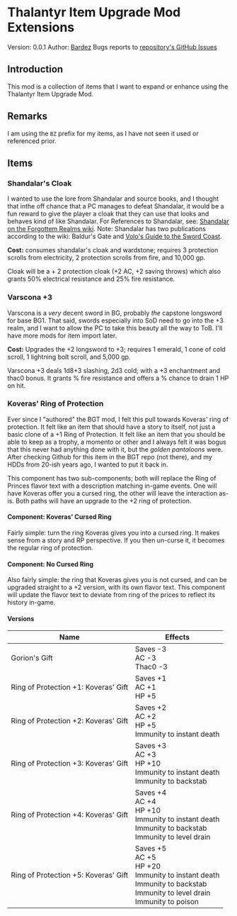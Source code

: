 # Thalantyr Item Upgrade Mod Extensions
Version: 0.0.1
Author: [Bardez](https://github.com/BardezAnAvatar)
Bugs reports to [repository's GitHub Issues](https://github.com/BardezAnAvatar/BGEE-Thalantyr-Ex/issues)

## Introduction
This mod is a collection of items that I want to expand or enhance using the Thalantyr Item Upgrade Mod.

## Remarks
I am using the `BZ` prefix for my items, as I have not seen it used or referenced prior.

## Items
### Shandalar's Cloak
I wanted to use the lore from Shandalar and source books, and I thought that inthe off chance that a PC manages to defeat Shandalar, it would be a fun reward to give the player a cloak that they can use that looks and behaves kind of like Shandalar. For References to Shandalar, see: [Shandalar on the Forgottem Realms wiki](https://forgottenrealms.fandom.com/wiki/Shandalar). Note: Shandalar has two publications according to the wiki: Baldur's Gate and [Volo's Guide to the Sword Coast](https://forgottenrealms.fandom.com/wiki/Volo%27s_Guide_to_the_Sword_Coast).

**Cost:** consumes shandalar's cloak and wardstone; requires 3 protection scrolls from electricity, 2 protection scrolls from fire, and 10,000 gp.


Cloak will be a + 2 protection cloak (+2 AC, +2 saving throws) which also grants 50% electrical resistance and 25% fire resistance.

### Varscona +3
Varscona is a _very_ decent sword in BG, probably _the_ capstone longsword for base BG1. That said, swords especially into SoD need to go into the +3 realm, and I want to allow the PC to take this beauty all the way to ToB. I'll have more mods for item import later.

**Cost:** Upgrades the +2 longsword to +3; requires 1 emerald, 1 cone of cold scroll, 1 lightning bolt scroll, and 5,000 gp.

Varscona +3 deals 1d8+3 slashing, 2d3 cold; with a +3 enchantment and thac0 bonus. It grants % fire resistance and offers a % chance to drain 1 HP on hit.


### Koveras' Ring of Protection
Ever since I "authored" the BGT mod, I felt this pull towards Koveras' ring of protection. It felt like an item that should have a story to itself, not just a basic clone of a +1 Ring of Protection. It felt like an item that you should be able to keep as a trophy, a momento or other and I always felt it was bogus that this never had anything done with it, but the _golden pantaloons_ were. After checking Github for this item in the BGT repo (not there), and my HDDs from 20-ish years ago, I wanted to put it back in.

This component has two sub-components; both will replace the Ring of Princes flavor text with a description matching in-game events. One will 
have Koveras offer you a cursed ring, the other will leave the interaction as-is. Both paths will have an upgrade to the +2 ring of protection.

#### Component: Koveras' Cursed Ring
Fairly simple: turn the ring Koveras gives you into a cursed ring. It makes sense from a story and RP perspective. If you then un-curse it, it becomes the regular ring of protection.

#### Component: No Cursed Ring
Also fairly simple: the ring that Koveras gives you is not cursed, and can be upgraded straight to a +2 version, with its own flavor text. This component will update the flavor text to deviate from ring of the prices to reflect its history in-game.


#### Versions
| Name                                 | Effects                                                                          |
| ------------------------------------ | -------------------------------------------------------------------------------- |
| Gorion's Gift                        | Saves -3<br>AC -3<br>Thac0 -3                                                    |
| Ring of Protection +1: Koveras' Gift | Saves +1<br>AC +1<br>HP +5                                                       |
| Ring of Protection +2: Koveras' Gift | Saves +2<br>AC +2<br>HP +5<br>Immunity to instant death                          |
| Ring of Protection +3: Koveras' Gift | Saves +3<br>AC +3<br>HP +10<br>Immunity to instant death<br>Immunity to backstab |
| Ring of Protection +4: Koveras' Gift | Saves +4<br>AC +4<br>HP +10<br>Immunity to instant death<br>Immunity to backstab<br>Immunity to level drain |
| Ring of Protection +5: Koveras' Gift | Saves +5<br>AC +5<br>HP +20<br>Immunity to instant death<br>Immunity to backstab<br>Immunity to level drain<br>Immunity to poison |


